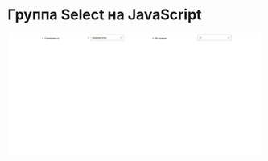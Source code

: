 # Группа Select на JavaScript

![Image alt](https://github.com/EvgeniyBudaev/js-group-selects/raw/master/readme.jpg)

